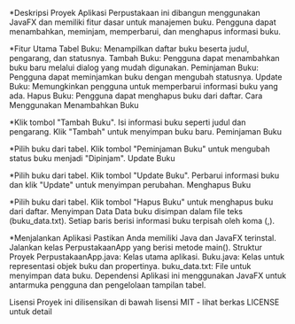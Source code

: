 *Deskripsi Proyek
Aplikasi Perpustakaan ini dibangun menggunakan JavaFX dan memiliki fitur dasar untuk manajemen buku. Pengguna dapat menambahkan, meminjam, memperbarui, dan menghapus informasi buku.

*Fitur Utama
Tabel Buku: Menampilkan daftar buku beserta judul, pengarang, dan statusnya.
Tambah Buku: Pengguna dapat menambahkan buku baru melalui dialog yang mudah digunakan.
Peminjaman Buku: Pengguna dapat meminjamkan buku dengan mengubah statusnya.
Update Buku: Memungkinkan pengguna untuk memperbarui informasi buku yang ada.
Hapus Buku: Pengguna dapat menghapus buku dari daftar.
Cara Menggunakan
Menambahkan Buku

*Klik tombol "Tambah Buku".
Isi informasi buku seperti judul dan pengarang.
Klik "Tambah" untuk menyimpan buku baru.
Peminjaman Buku

*Pilih buku dari tabel.
Klik tombol "Peminjaman Buku" untuk mengubah status buku menjadi "Dipinjam".
Update Buku

*Pilih buku dari tabel.
Klik tombol "Update Buku".
Perbarui informasi buku dan klik "Update" untuk menyimpan perubahan.
Menghapus Buku

*Pilih buku dari tabel.
Klik tombol "Hapus Buku" untuk menghapus buku dari daftar.
Menyimpan Data
Data buku disimpan dalam file teks (buku_data.txt). Setiap baris berisi informasi buku terpisah oleh koma (,).

*Menjalankan Aplikasi
Pastikan Anda memiliki Java dan JavaFX terinstal.
Jalankan kelas PerpustakaanApp yang berisi metode main().
Struktur Proyek
PerpustakaanApp.java: Kelas utama aplikasi.
Buku.java: Kelas untuk representasi objek buku dan propertinya.
buku_data.txt: File untuk menyimpan data buku.
Dependensi
Aplikasi ini menggunakan JavaFX untuk antarmuka pengguna dan pengelolaan tampilan tabel.


Lisensi
Proyek ini dilisensikan di bawah lisensi MIT - lihat berkas LICENSE untuk detail
